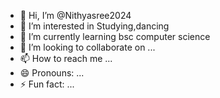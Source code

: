 - 👋 Hi, I’m @Nithyasree2024
- 👀 I’m interested in Studying,dancing
- 🌱 I’m currently learning bsc computer science
- 💞️ I’m looking to collaborate on ...
- 📫 How to reach me ...
- 😄 Pronouns: ...
- ⚡ Fun fact: ...

<!---
Nithyasree2024/Nithyasree2024 is a ✨ special ✨ repository because its `README.md` (this file) appears on your GitHub profile.
You can click the Preview link to take a look at your changes.
--->
